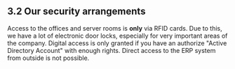 ## 3.2 Our security arrangements

Access to the offices and server rooms is **only** via RFID cards. Due to this, we have a lot of electronic door locks, especially for very important areas of the company. Digital access is only granted if you have an authorize "Active Directory Account" with enough rights. Direct access to the ERP system from outside is not possible.
